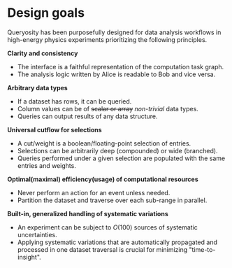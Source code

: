 # Design goals

Queryosity has been purposefully designed for data analysis workflows in high-energy physics experiments prioritizing the following principles.



**Clarity and consistency**

- The interface is a faithful representation of the computation task graph.
- The analysis logic written by Alice is readable to Bob and vice versa.



**Arbitrary data types**

- If a dataset has rows, it can be queried.
- Column values can be of ~~scalar or array~~ *non-trivial* data types.
- Queries can output results of any data structure.



**Universal cutflow for selections**

- A cut/weight is a boolean/floating-point selection of entries.
- Selections can be arbitrarily deep (compounded) or wide (branched).
- Queries performed under a given selection are populated with the same entries and weights.



**Optimal(maximal) efficiency(usage) of computational resources**

- Never perform an action for an event unless needed.
- Partition the dataset and traverse over each sub-range in parallel.



**Built-in, generalized handling of systematic variations**

- An experiment can be subject to $O(100)$ sources of systematic uncertainties.
- Applying systematic variations that are automatically propagated and processed in one dataset traversal is crucial for minimizing "time-to-insight".